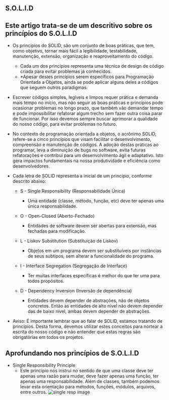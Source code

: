 ## S.O.L.I.D


## Este artigo trata-se de um descritivo sobre os princípios do S.O.L.I.D


- Os princípios do SOLID, são um conjunto de boas práticas, que tem, como objetivo, tornar mais fácil a legibilidade, testabilidade, manutenção, extensão, organização e reaproveitamento do código.

  - Cada um dos princípios representa uma técnica de design de código criada para evitar problemas já conhecidos.
  - *Apesar destes princípios serem específicos para Programação Orientada a Objetos, ainda se pode aplicar alguns deles a códigos que seguem outros paradigmas.


- Escrever códigos simples, legíveis e limpos requer prática e demanda mais tempo no início, mas não seguir as boas práticas e princípios pode ocasionar problemas no longo prazo, que também vão demandar tempo e pode impossibilitar refatorar algum trecho sem fazer outra coisa parar de funcionar. Por isso devemos sempre buscar aprimorar a qualidade do nosso código, para evitar problemas no futuro.


- No contexto de programação orientada a objetos, o acrônimo SOLID, refere-se a cinco princípios que visam facilitar o desenvolvimento, compreensão e manutenção de códigos. A adoção destas práticas ao programar, leva a diminuição de bugs no software, evita futuras refatorações e contribui para um desenvolvimento ágil e adaptativo. Isto gera impactos fundamentais na nossa produtividade e eficiência como desenvolvedores.



- Cada letra de SOLID representa a inicial de um princípio, conforme descrito abaixo:

  - S - Single Responsibility (Responsabilidade Única)
    -  Uma entidade (classe, método, função, etc) deve ter apenas uma única responsabilidade.

  - O - Open-Closed (Aberto-Fechado)
    - Entidades de software devem ser abertas para extensão, mas fechadas para modificação.

  - L - Liskov Substitution (Substituição de Liskov)
    - Objetos em um programa devem ser substituíveis por instâncias de seus subtipos, sem alterar a funcionalidade do programa.

  - I - Interface Segregation (Segregação de Interface)
    - Ter muitas interfaces específicas é melhor do que ter uma para todos propósitos.

  - D - Dependency Inversion (Inversão de dependência)
    - Entidades devem depender de abstrações, não de objetos concretos. Então as entidades de alto nível não devem depender das de baixo nível, ambas devem depender de abstrações.


- Aviso: É importante lembrar que ao falar de SOLID, estamos tratando de princípios. Desta forma, devemos utilizar estes conceitos para nortear a escrita do nosso código e não entender que estas regras são obrigatórias em todos os projetos.

## Aprofundando nos princípios de S.O.L.I.D

- Single Responsibility Principle
  - Este princípio nos instrui no sentido de que uma classe deve ter apenas uma razão para mudar, deve fazer apenas uma função, ter apenas uma responsabilidade. Além de classes, também podemos levar esta orientação para métodos, funções, módulos, arquivos, entre outros.
  ![single resp image](sinlgel.png)
